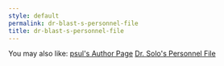 ```yaml
---
style: default
permalink: dr-blast-s-personnel-file
title: dr-blast-s-personnel-file
---
```

You may also like:
[psul's Author Page](http://scp-wiki.net/psuls-author-page)
[Dr. Solo's Personnel File](http://scp-wiki.net/dr-solo-s-personnel-file)